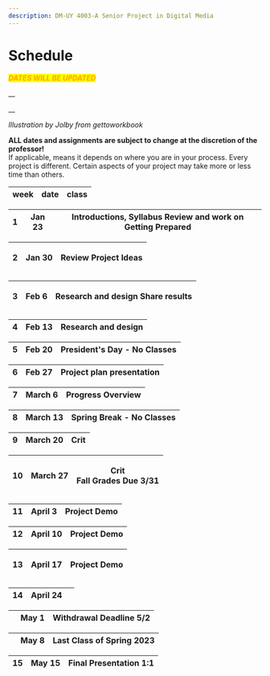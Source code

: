 ```yaml
---
description: DM-UY 4003-A Senior Project in Digital Media
---
```


# Schedule

_<mark style="color:orange;">**DATES WILL BE UPDATED**</mark>_

__

__

_Illustration by Jolby from gettoworkbook_

**ALL dates and assignments are subject to change at the discretion of the professor!** \
If applicable, means it depends on where you are in your process. Every project is different. Certain aspects of your project may take more or less time than others.

| week | date | class |
| ---- | ---- | ----- |

| 1 | Jan 23 | Introductions, Syllabus Review and work on Getting Prepared |
| - | ------ | ----------------------------------------------------------- |

| 2 | <p>Jan 30</p><p></p> | Review Project Ideas |
| - | -------------------- | -------------------- |

| 3 | <p>Feb 6</p><p></p> | Research and design Share results |
| - | ------------------- | --------------------------------- |

| 4 | Feb 13 | Research and design |
| - | ------ | ------------------- |

| 5 | Feb 20 | **President's Day - No Classes** |
| - | ------ | -------------------------------- |

| 6 | Feb 27 | Project plan presentation |
| - | ------ | ------------------------- |

| 7 | March 6 | Progress Overview |
| - | ------- | ----------------- |

| 8 | March 13 | **Spring Break - No Classes** |
| - | -------- | ----------------------------- |

| 9 | March 20 | Crit |
| - | -------- | ---- |



| 10 | March 27 | <p>Crit<br>Fall Grades Due 3/31</p> |
| -- | -------- | ----------------------------------- |

| 11 | April 3 | Project Demo  |
| -- | ------- | ------------- |

| 12 | April 10 | Project Demo  |
| -- | -------- | ------------- |

| 13 | <p>April 17</p><p></p> | Project Demo |
| -- | ---------------------- | ------------ |

| 14 | April 24 |   |
| -- | -------- | - |

|   | May 1 | Withdrawal Deadline 5/2 |
| - | ----- | ----------------------- |

|   | May 8 | **Last Class of Spring 2023** |
| - | ----- | ----------------------------- |

| 15 | May 15 | **Final Presentation 1:1** |
| -- | ------ | -------------------------- |
